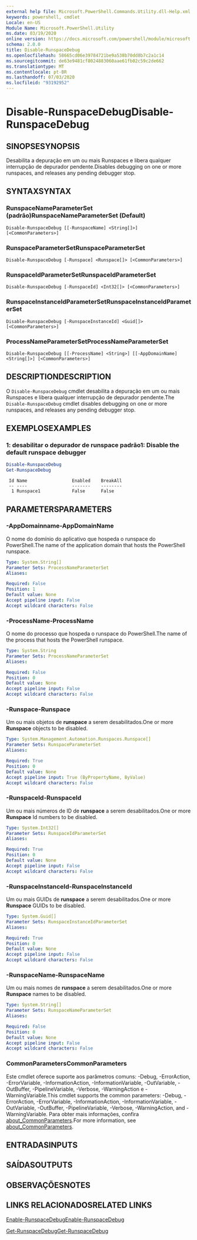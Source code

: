 ```yaml
---
external help file: Microsoft.PowerShell.Commands.Utility.dll-Help.xml
keywords: powershell, cmdlet
Locale: en-US
Module Name: Microsoft.PowerShell.Utility
ms.date: 03/19/2020
online version: https://docs.microsoft.com/powershell/module/microsoft.powershell.utility/disable-runspacedebug?view=powershell-7&WT.mc_id=ps-gethelp
schema: 2.0.0
title: Disable-RunspaceDebug
ms.openlocfilehash: 58665cd06e39784721be9a538b70dd8b7c2a1c14
ms.sourcegitcommit: de63e9481cf8024883060aae61fb02c59c2de662
ms.translationtype: MT
ms.contentlocale: pt-BR
ms.lasthandoff: 07/03/2020
ms.locfileid: "93192952"
---
```

# <span data-ttu-id="f2cc8-103">Disable-RunspaceDebug</span><span class="sxs-lookup"><span data-stu-id="f2cc8-103">Disable-RunspaceDebug</span></span>

## <span data-ttu-id="f2cc8-104">SINOPSE</span><span class="sxs-lookup"><span data-stu-id="f2cc8-104">SYNOPSIS</span></span>
<span data-ttu-id="f2cc8-105">Desabilita a depuração em um ou mais Runspaces e libera qualquer interrupção de depurador pendente.</span><span class="sxs-lookup"><span data-stu-id="f2cc8-105">Disables debugging on one or more runspaces, and releases any pending debugger stop.</span></span>

## <span data-ttu-id="f2cc8-106">SYNTAX</span><span class="sxs-lookup"><span data-stu-id="f2cc8-106">SYNTAX</span></span>

### <span data-ttu-id="f2cc8-107">RunspaceNameParameterSet (padrão)</span><span class="sxs-lookup"><span data-stu-id="f2cc8-107">RunspaceNameParameterSet (Default)</span></span>

```
Disable-RunspaceDebug [[-RunspaceName] <String[]>] [<CommonParameters>]
```

### <span data-ttu-id="f2cc8-108">RunspaceParameterSet</span><span class="sxs-lookup"><span data-stu-id="f2cc8-108">RunspaceParameterSet</span></span>

```
Disable-RunspaceDebug [-Runspace] <Runspace[]> [<CommonParameters>]
```

### <span data-ttu-id="f2cc8-109">RunspaceIdParameterSet</span><span class="sxs-lookup"><span data-stu-id="f2cc8-109">RunspaceIdParameterSet</span></span>

```
Disable-RunspaceDebug [-RunspaceId] <Int32[]> [<CommonParameters>]
```

### <span data-ttu-id="f2cc8-110">RunspaceInstanceIdParameterSet</span><span class="sxs-lookup"><span data-stu-id="f2cc8-110">RunspaceInstanceIdParameterSet</span></span>

```
Disable-RunspaceDebug [-RunspaceInstanceId] <Guid[]> [<CommonParameters>]
```

### <span data-ttu-id="f2cc8-111">ProcessNameParameterSet</span><span class="sxs-lookup"><span data-stu-id="f2cc8-111">ProcessNameParameterSet</span></span>

```
Disable-RunspaceDebug [[-ProcessName] <String>] [[-AppDomainName] <String[]>] [<CommonParameters>]
```

## <span data-ttu-id="f2cc8-112">DESCRIPTION</span><span class="sxs-lookup"><span data-stu-id="f2cc8-112">DESCRIPTION</span></span>

<span data-ttu-id="f2cc8-113">O `Disable-RunspaceDebug` cmdlet desabilita a depuração em um ou mais Runspaces e libera qualquer interrupção de depurador pendente.</span><span class="sxs-lookup"><span data-stu-id="f2cc8-113">The `Disable-RunspaceDebug` cmdlet disables debugging on one or more runspaces, and releases any pending debugger stop.</span></span>

## <span data-ttu-id="f2cc8-114">EXEMPLOS</span><span class="sxs-lookup"><span data-stu-id="f2cc8-114">EXAMPLES</span></span>

### <span data-ttu-id="f2cc8-115">1: desabilitar o depurador de runspace padrão</span><span class="sxs-lookup"><span data-stu-id="f2cc8-115">1: Disable the default runspace debugger</span></span>

```powershell
Disable-RunspaceDebug
Get-RunspaceDebug
```

```Output
 Id Name                 Enabled    BreakAll
 -- ----                 -------    --------
  1 Runspace1            False      False
```

## <span data-ttu-id="f2cc8-116">PARAMETERS</span><span class="sxs-lookup"><span data-stu-id="f2cc8-116">PARAMETERS</span></span>

### <span data-ttu-id="f2cc8-117">-AppDomainname</span><span class="sxs-lookup"><span data-stu-id="f2cc8-117">-AppDomainName</span></span>

<span data-ttu-id="f2cc8-118">O nome do domínio do aplicativo que hospeda o runspace do PowerShell.</span><span class="sxs-lookup"><span data-stu-id="f2cc8-118">The name of the application domain that hosts the PowerShell runspace.</span></span>

```yaml
Type: System.String[]
Parameter Sets: ProcessNameParameterSet
Aliases:

Required: False
Position: 1
Default value: None
Accept pipeline input: False
Accept wildcard characters: False
```

### <span data-ttu-id="f2cc8-119">-ProcessName</span><span class="sxs-lookup"><span data-stu-id="f2cc8-119">-ProcessName</span></span>

<span data-ttu-id="f2cc8-120">O nome do processo que hospeda o runspace do PowerShell.</span><span class="sxs-lookup"><span data-stu-id="f2cc8-120">The name of the process that hosts the PowerShell runspace.</span></span>

```yaml
Type: System.String
Parameter Sets: ProcessNameParameterSet
Aliases:

Required: False
Position: 0
Default value: None
Accept pipeline input: False
Accept wildcard characters: False
```

### <span data-ttu-id="f2cc8-121">-Runspace</span><span class="sxs-lookup"><span data-stu-id="f2cc8-121">-Runspace</span></span>

<span data-ttu-id="f2cc8-122">Um ou mais objetos de **runspace** a serem desabilitados.</span><span class="sxs-lookup"><span data-stu-id="f2cc8-122">One or more **Runspace** objects to be disabled.</span></span>

```yaml
Type: System.Management.Automation.Runspaces.Runspace[]
Parameter Sets: RunspaceParameterSet
Aliases:

Required: True
Position: 0
Default value: None
Accept pipeline input: True (ByPropertyName, ByValue)
Accept wildcard characters: False
```

### <span data-ttu-id="f2cc8-123">-RunspaceId</span><span class="sxs-lookup"><span data-stu-id="f2cc8-123">-RunspaceId</span></span>

<span data-ttu-id="f2cc8-124">Um ou mais números de ID de **runspace** a serem desabilitados.</span><span class="sxs-lookup"><span data-stu-id="f2cc8-124">One or more **Runspace** Id numbers to be disabled.</span></span>

```yaml
Type: System.Int32[]
Parameter Sets: RunspaceIdParameterSet
Aliases:

Required: True
Position: 0
Default value: None
Accept pipeline input: False
Accept wildcard characters: False
```

### <span data-ttu-id="f2cc8-125">-RunspaceInstanceId</span><span class="sxs-lookup"><span data-stu-id="f2cc8-125">-RunspaceInstanceId</span></span>

<span data-ttu-id="f2cc8-126">Um ou mais GUIDs de **runspace** a serem desabilitados.</span><span class="sxs-lookup"><span data-stu-id="f2cc8-126">One or more **Runspace** GUIDs to be disabled.</span></span>

```yaml
Type: System.Guid[]
Parameter Sets: RunspaceInstanceIdParameterSet
Aliases:

Required: True
Position: 0
Default value: None
Accept pipeline input: False
Accept wildcard characters: False
```

### <span data-ttu-id="f2cc8-127">-RunspaceName</span><span class="sxs-lookup"><span data-stu-id="f2cc8-127">-RunspaceName</span></span>

<span data-ttu-id="f2cc8-128">Um ou mais nomes de **runspace** a serem desabilitados.</span><span class="sxs-lookup"><span data-stu-id="f2cc8-128">One or more **Runspace** names to be disabled.</span></span>

```yaml
Type: System.String[]
Parameter Sets: RunspaceNameParameterSet
Aliases:

Required: False
Position: 0
Default value: None
Accept pipeline input: False
Accept wildcard characters: False
```

### <span data-ttu-id="f2cc8-129">CommonParameters</span><span class="sxs-lookup"><span data-stu-id="f2cc8-129">CommonParameters</span></span>

<span data-ttu-id="f2cc8-130">Este cmdlet oferece suporte aos parâmetros comuns: -Debug, -ErrorAction, -ErrorVariable, -InformationAction, -InformationVariable, -OutVariable, -OutBuffer, -PipelineVariable, -Verbose, -WarningAction e -WarningVariable.</span><span class="sxs-lookup"><span data-stu-id="f2cc8-130">This cmdlet supports the common parameters: -Debug, -ErrorAction, -ErrorVariable, -InformationAction, -InformationVariable, -OutVariable, -OutBuffer, -PipelineVariable, -Verbose, -WarningAction, and -WarningVariable.</span></span> <span data-ttu-id="f2cc8-131">Para obter mais informações, confira [about_CommonParameters](https://go.microsoft.com/fwlink/?LinkID=113216).</span><span class="sxs-lookup"><span data-stu-id="f2cc8-131">For more information, see [about_CommonParameters](https://go.microsoft.com/fwlink/?LinkID=113216).</span></span>

## <span data-ttu-id="f2cc8-132">ENTRADAS</span><span class="sxs-lookup"><span data-stu-id="f2cc8-132">INPUTS</span></span>

## <span data-ttu-id="f2cc8-133">SAÍDAS</span><span class="sxs-lookup"><span data-stu-id="f2cc8-133">OUTPUTS</span></span>

## <span data-ttu-id="f2cc8-134">OBSERVAÇÕES</span><span class="sxs-lookup"><span data-stu-id="f2cc8-134">NOTES</span></span>

## <span data-ttu-id="f2cc8-135">LINKS RELACIONADOS</span><span class="sxs-lookup"><span data-stu-id="f2cc8-135">RELATED LINKS</span></span>

[<span data-ttu-id="f2cc8-136">Enable-RunspaceDebug</span><span class="sxs-lookup"><span data-stu-id="f2cc8-136">Enable-RunspaceDebug</span></span>](Enable-RunspaceDebug.md)

[<span data-ttu-id="f2cc8-137">Get-RunspaceDebug</span><span class="sxs-lookup"><span data-stu-id="f2cc8-137">Get-RunspaceDebug</span></span>](Get-RunspaceDebug.md)
